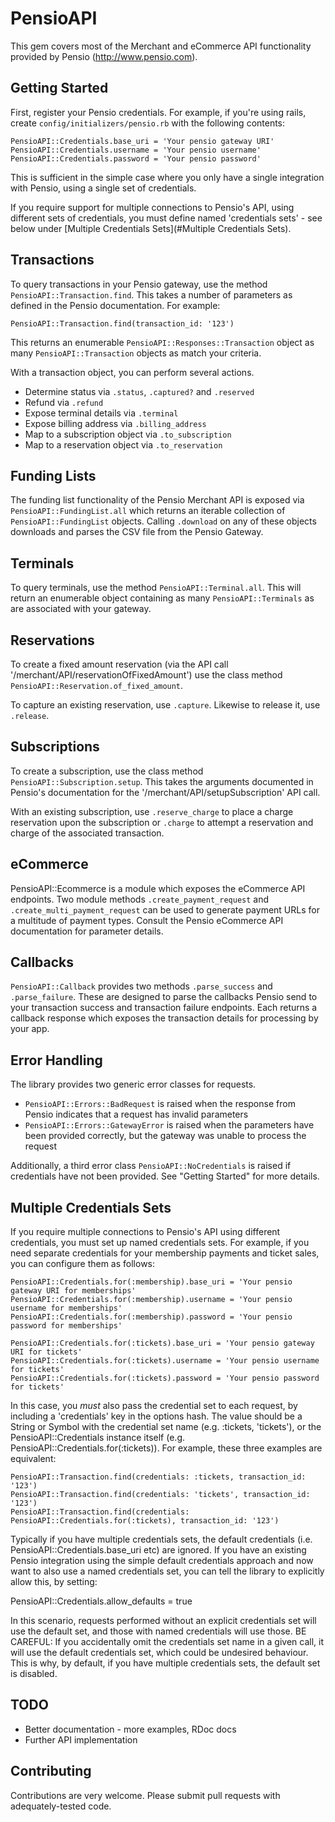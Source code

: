 # PensioAPI
This gem covers most of the Merchant and eCommerce API functionality provided by Pensio (http://www.pensio.com).

## Getting Started

First, register your Pensio credentials. For example, if you're using rails, create `config/initializers/pensio.rb` with the following contents:

```
PensioAPI::Credentials.base_uri = 'Your pensio gateway URI'
PensioAPI::Credentials.username = 'Your pensio username'
PensioAPI::Credentials.password = 'Your pensio password'
```

This is sufficient in the simple case where you only have a single integration with Pensio, using a single set of credentials.

If you require support for multiple connections to Pensio's API, using different sets of credentials, you must define named 'credentials sets' - see below under [Multiple Credentials Sets](#Multiple Credentials Sets).

## Transactions

To query transactions in your Pensio gateway, use the method `PensioAPI::Transaction.find`. This takes a number of parameters as defined in the Pensio documentation. For example:

```
PensioAPI::Transaction.find(transaction_id: '123')
```

This returns an enumerable `PensioAPI::Responses::Transaction` object as many `PensioAPI::Transaction` objects as match your criteria.

With a transaction object, you can perform several actions.

* Determine status via `.status`, `.captured?` and `.reserved`
* Refund via `.refund`
* Expose terminal details via `.terminal`
* Expose billing address via `.billing_address`
* Map to a subscription object via `.to_subscription`
* Map to a reservation object via `.to_reservation`

## Funding Lists

The funding list functionality of the Pensio Merchant API is exposed via `PensioAPI::FundingList.all` which returns an iterable collection of `PensioAPI::FundingList` objects. Calling `.download` on any of these objects downloads and parses the CSV file from the Pensio Gateway.

## Terminals

To query terminals, use the method `PensioAPI::Terminal.all`. This will return an enumerable object containing as many `PensioAPI::Terminals` as are associated with your gateway.

## Reservations

To create a fixed amount reservation (via the API call '/merchant/API/reservationOfFixedAmount') use the class method `PensioAPI::Reservation.of_fixed_amount`.

To capture an existing reservation, use `.capture`. Likewise to release it, use `.release`.

## Subscriptions

To create a subscription, use the class method `PensioAPI::Subscription.setup`. This takes the arguments documented in Pensio's documentation for the '/merchant/API/setupSubscription' API call.

With an existing subscription, use `.reserve_charge` to place a charge reservation upon the subscription or `.charge` to attempt a reservation and charge of the associated transaction.

## eCommerce

PensioAPI::Ecommerce is a module which exposes the eCommerce API endpoints. Two module methods `.create_payment_request` and `.create_multi_payment_request` can be used to generate payment URLs for a multitude of payment types. Consult the Pensio eCommerce API documentation for parameter details.

## Callbacks

`PensioAPI::Callback` provides two methods `.parse_success` and `.parse_failure`. These are designed to parse the callbacks Pensio send to your transaction success and transaction failure endpoints. Each returns a callback response which exposes the transaction details for processing by your app.

## Error Handling

The library provides two generic error classes for requests.

* `PensioAPI::Errors::BadRequest` is raised when the response from Pensio indicates that a request has invalid parameters
* `PensioAPI::Errors::GatewayError` is raised when the parameters have been provided correctly, but the gateway was unable to process the request

Additionally, a third error class `PensioAPI::NoCredentials` is raised if credentials have not been provided. See "Getting Started" for more details.

## Multiple Credentials Sets

If you require multiple connections to Pensio's API using different credentials, you must set up named credentials sets.  For example, if you need separate credentials for your membership payments and ticket sales, you can configure them as follows:

```
PensioAPI::Credentials.for(:membership).base_uri = 'Your pensio gateway URI for memberships'
PensioAPI::Credentials.for(:membership).username = 'Your pensio username for memberships'
PensioAPI::Credentials.for(:membership).password = 'Your pensio password for memberships'
```

```
PensioAPI::Credentials.for(:tickets).base_uri = 'Your pensio gateway URI for tickets'
PensioAPI::Credentials.for(:tickets).username = 'Your pensio username for tickets'
PensioAPI::Credentials.for(:tickets).password = 'Your pensio password for tickets'
```

In this case, you *must* also pass the credential set to each request, by including a 'credentials' key in the options hash.  The value should be a String or Symbol with the credential set name (e.g. :tickets, 'tickets'), or the PensioAPI::Credentials instance itself (e.g. PensioAPI::Credentials.for(:tickets)).  For example, these three examples are equivalent:

```
PensioAPI::Transaction.find(credentials: :tickets, transaction_id: '123')
PensioAPI::Transaction.find(credentials: 'tickets', transaction_id: '123')
PensioAPI::Transaction.find(credentials: PensioAPI::Credentials.for(:tickets), transaction_id: '123')
```

Typically if you have multiple credentials sets, the default credentials (i.e. PensioAPI::Credentials.base_uri etc) are ignored.  If you have an existing Pensio integration using the simple default credentials approach and now want to also use a named credentials set, you can tell the library to explicitly allow this, by setting:

PensioAPI::Credentials.allow_defaults = true

In this scenario, requests performed without an explicit credentials set will use the default set, and those with named credentials will use those.  BE CAREFUL: If you accidentally omit the credentials set name in a given call, it will use the default credentials set, which could be undesired behaviour.  This is why, by default, if you have multiple credentials sets, the default set is disabled.

## TODO

* Better documentation - more examples, RDoc docs
* Further API implementation

## Contributing

Contributions are very welcome. Please submit pull requests with adequately-tested code.

